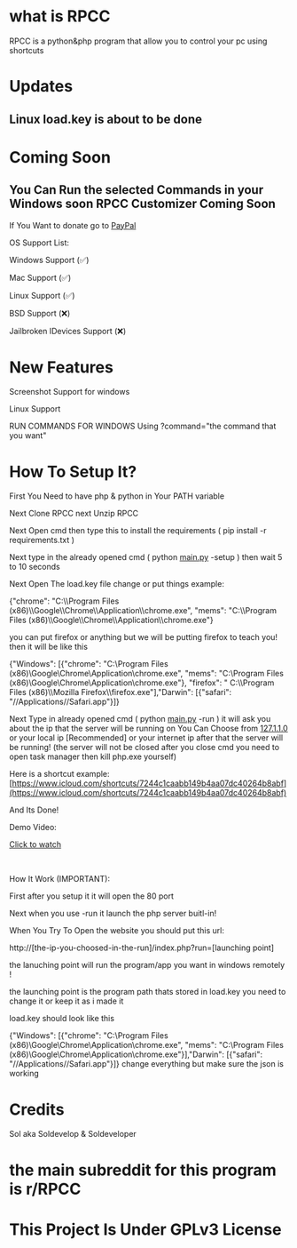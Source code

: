 # what is RPCC
RPCC is a python&php program that allow you to control your pc using shortcuts
# Updates 
Linux load.key is about to be done
-
# Coming Soon
You Can Run the selected Commands in your Windows soon
RPCC Customizer Coming Soon
-
If You Want to donate go to [PayPal](https://www.paypal.me/soldeveloperm)

OS Support List:

Windows Support (✅)

Mac Support (✅)

Linux Support (✅)

BSD Support (❌)

Jailbroken IDevices Support (❌)

# New Features
Screenshot Support for windows

Linux Support

RUN COMMANDS FOR WINDOWS Using ?command="the command that you want"
# How To Setup It?
First You Need to have php & python in Your PATH variable

Next Clone RPCC next Unzip RPCC

Next Open cmd then type this to install the requirements ( pip install -r requirements.txt )

Next type in the already opened cmd ( python [main.py](https://main.py) \-setup ) then wait 5 to 10 seconds

Next Open The load.key file change or put things example:

{"chrome": "C:\\\\Program Files (x86)\\\\Google\\\\Chrome\\\\Application\\\\chrome.exe", "mems": "C:\\\\Program Files (x86)\\\\Google\\\\Chrome\\\\Application\\\\chrome.exe"}

you can put firefox or  anything but we will be putting firefox to teach you! then it will be like this

{"Windows": [{"chrome": "C:\\Program Files (x86)\\Google\\Chrome\\Application\\chrome.exe", "mems": "C:\\Program Files (x86)\\Google\\Chrome\\Application\\chrome.exe"}, "firefox": " C:\\\\Program Files (x86)\\\\Mozilla Firefox\\\\firefox.exe"],"Darwin": [{"safari": "//Applications//Safari.app"}]}

Next Type in already opened cmd ( python [main.py](https://main.py) \-run ) it will ask you about the ip that the server will be running on You Can Choose from [127.1.1.0](https://127.1.1.0) or your local ip \[Recommended\] or your internet ip after that the server will be running! (the server will not be closed after you close cmd you need to open task manager then kill php.exe yourself)

Here is a shortcut example:  [https://www.icloud.com/shortcuts/7244c1caabb149b4aa07dc40264b8abf](https://www.icloud.com/shortcuts/7244c1caabb149b4aa07dc40264b8abf)

And Its Done!

Demo Video:

[Click to watch](https://youtu.be/Cv01ASTEgQk)


&#x200B;

How It Work (IMPORTANT):

First after you setup it it will open the 80 port

Next when you use -run it launch the php server buitl-in!

When You Try To Open the website you should put this url:

http://\[the-ip-you-choosed-in-the-run\]/index.php?run=\[launching point\]

the lanuching point will run the program/app you want in windows remotely !

the launching point is the program path thats stored in load.key you need to change it or keep it as i made it

load.key should look like this

{"Windows": [{"chrome": "C:\\Program Files (x86)\\Google\\Chrome\\Application\\chrome.exe", "mems": "C:\\Program Files (x86)\\Google\\Chrome\\Application\\chrome.exe"}],"Darwin": [{"safari": "//Applications//Safari.app"}]}
change everything but make sure the json is working

# Credits
Sol aka Soldevelop & Soldeveloper

# the main subreddit for this program is r/RPCC

# This Project Is Under GPLv3 License 

